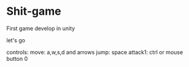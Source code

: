 # Shit-game
First game develop in unity

let's go

controls:
move: a,w,s,d and arrows
jump: space
attack1: ctrl or mouse button 0
